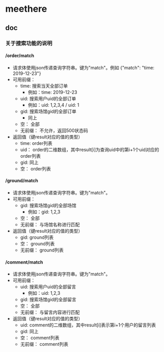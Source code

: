 # meethere

## doc

### 关于搜索功能的说明

#### /order/match

- 请求体使用json传递查询字符串。键为"match"。例如 {"match": "time: 2019-12-23"}
- 可用前缀：
    - time: 搜索当天全部订单
        - 例如：time: 2019-12-23
    - uid: 搜索用户uid的全部订单
        - 例如：uid: 1,2,3,4 / uid: 1
    - gid: 搜索场馆gid的全部订单
        - 同上
    - 空： 全部
    - 无前缀： 不允许，返回500状态码
- 返回值（键result对应的值的类型）
    - time: order列表
    - uid： order的二维数组，其中result[i]为查询uid中的第i+1个uid对应的order列表
    - gid: 同上
    - 空： order列表

#### /ground/match

- 请求体使用json传递查询字符串。键为"match"。
- 可用前缀：
    - gid: 搜索场馆gid的全部场馆
        - 例如：gid: 1,2,3
    - 空： 全部
    - 无前缀： 与场馆名称进行匹配
- 返回值（键result对应的值的类型）
    - gid: ground列表
    - 空： ground列表
    - 无前缀： ground列表
    
#### /comment/match

- 请求体使用json传递查询字符串。键为"match"。
- 可用前缀：
    - uid: 搜索用户uid的全部留言
        - 例如：uid: 1,2,3
    - gid: 搜索场馆gid的全部留言
    - 空： 全部
    - 无前缀： 与留言内容进行匹配
- 返回值（键result对应的值的类型）
    - uid: comment的二维数组，其中result[i]表示第i+1个用户的留言列表
    - gid: 同上
    - 空： comment列表
    - 无前缀： comment列表